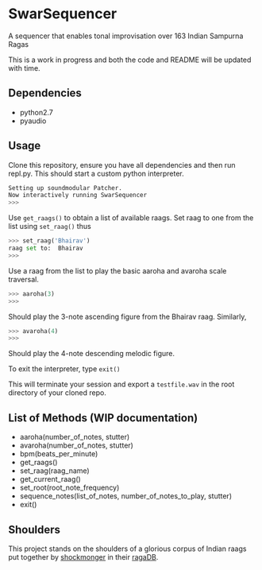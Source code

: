 # SwarSequencer
A sequencer that enables tonal improvisation over 163 Indian Sampurna Ragas

This is a work in progress and both the code and README will be updated with time.

## Dependencies

- python2.7
- pyaudio

## Usage

Clone this repository, ensure you have all dependencies and then run repl.py. This should start a custom python interpreter.

```python
Setting up soundmodular Patcher.
Now interactively running SwarSequencer
>>>
```

Use `get_raags()` to obtain a list of available raags.
Set raag to one from the list using `set_raag()` thus

```python
>>> set_raag('Bhairav')
raag set to:  Bhairav
>>>
```


Use a raag from the list to play the basic aaroha and avaroha scale traversal.

```python
>>> aaroha(3)
>>>
```
Should play the 3-note ascending figure from the Bhairav raag. Similarly,

```python
>>> avaroha(4)
>>>

```

Should play the 4-note descending melodic figure.

To exit the interpreter, type `exit()` 

This will terminate your session and export a `testfile.wav` in the root directory of your cloned repo.

## List of Methods (WIP documentation)

 - aaroha(number_of_notes, stutter)
 - avaroha(number_of_notes, stutter)
 - bpm(beats_per_minute)
 - get_raags()
 - set_raag(raag_name)
 - get_current_raag()
 - set_root(root_note_frequency)
 - sequence_notes(list_of_notes, number_of_notes_to_play, stutter)
 - exit()


## Shoulders

This project stands on the shoulders of a glorious corpus of Indian raags put together by [shockmonger](https://github.com/shockmonger) in their [ragaDB](https://github.com/shockmonger/ragaDB).